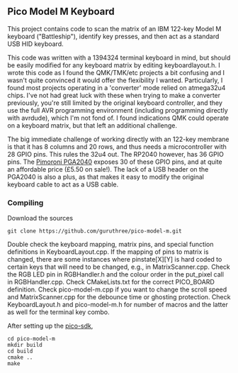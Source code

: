 ## Pico Model M Keyboard

This project contains code to scan the matrix of an IBM 122-key Model M keyboard ("Battleship"), identify key presses, and then act as a standard USB HID keyboard.

This code was written with a 1394324 terminal keyboard in mind, but should be easily modified for any keyboard matrix by editing keyboardlayout.h.
I wrote this code as I found the QMK/TMK/etc projects a bit confusing and I wasn't quite convinced it would offer the flexibility I wanted.
Particularly, I found most projects operating in a 'converter' mode relied on atmega32u4 chips.
I've not had great luck with these when trying to make a converter previously, you're still limited by the original keyboard controller, and they use the full AVR programming environment (including programming directly with avrdude), which I'm not fond of.
I found indications QMK could operate on a keyboard matrix, but that left an additional challenge.

The big immediate challenge of working directly with an 122-key membrane is that it has 8 columns and 20 rows, and thus needs a microcontroller with 28 GPIO pins.
This rules the 32u4 out.
The RP2040 however, has 36 GPIO pins.
The [Pimoroni PGA2040](https://shop.pimoroni.com/products/pga2040) exposes 30 of these GPIO pins, and at quite an affordable price (£5.50 on sale!).
The lack of a USB header on the PGA2040 is also a plus, as that makes it easy to modify the original keyboard cable to act as a USB cable.

### Compiling

Download the sources
```
git clone https://github.com/guruthree/pico-model-m.git
```

Double check the keyboard mapping, matrix pins, and special function definitions in KeyboardLayout.cpp.
If the mapping of pins to matrix is changed, there are some instances where pinstate[X][Y] is hard coded to certain keys that will need to be changed, e.g., in MatrixScanner.cpp.
Check the RGB LED pin in RGBHandler.h and the colour order in the put_pixel call in RGBHandler.cpp.
Check CMakeLists.txt for the correct PICO_BOARD definition.
Check pico-model-m.cpp if you want to change the scroll speed and MatrixScanner.cpp for the debounce time or ghosting protection.
Check KeyboardLayout.h and pico-model-m.h for number of macros and the latter as well for the terminal key combo.

After setting up the [pico-sdk](https://github.com/raspberrypi/pico-sdk),
```
cd pico-model-m
mkdir build
cd build
cmake ..
make
```
